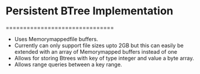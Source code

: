 
# Persistent BTree Implementation
===============================

* Uses Memorymappedfile buffers.
* Currently can only support file sizes upto 2GB but this can easily be extended with an array of Memorymapped buffers instead of one
* Allows for storing Btrees with key of type integer and value a byte array.
* Allows range queries between a key range.
